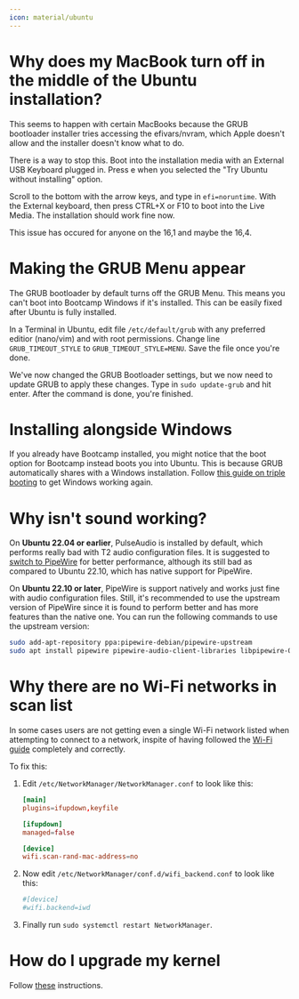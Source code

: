 ```yaml
---
icon: material/ubuntu
---
```


# Why does my MacBook turn off in the middle of the Ubuntu installation?

This seems to happen with certain MacBooks because the GRUB bootloader installer tries accessing the efivars/nvram, which Apple doesn't allow and the installer doesn't know what to do.

There is a way to stop this. Boot into the installation media with an External USB Keyboard plugged in. Press e when you selected the "Try Ubuntu without installing" option.

Scroll to the bottom with the arrow keys, and type in ``efi=noruntime``. With the External keyboard, then press CTRL+X or F10 to boot into the Live Media. The installation should work fine now.

This issue has occured for anyone on the 16,1 and maybe the 16,4.

# Making the GRUB Menu appear

The GRUB bootloader by default turns off the GRUB Menu. This means you can't boot into Bootcamp Windows if it's installed. This can be easily fixed after Ubuntu is fully installed.

In a Terminal in Ubuntu, edit file ``/etc/default/grub`` with any preferred editior (nano/vim) and with root permissions. Change line ``GRUB_TIMEOUT_STYLE`` to ``GRUB_TIMEOUT_STYLE=MENU``. Save the file once you're done.

We've now changed the GRUB Bootloader settings, but we now need to update GRUB to apply these changes. Type in ``sudo update-grub`` and hit enter. After the command is done, you're finished.

# Installing alongside Windows

If you already have Bootcamp installed, you might notice that the boot option for Bootcamp instead boots you into Ubuntu. This is because GRUB automatically shares with a Windows installation. Follow [this guide on triple booting](https://wiki.t2linux.org/guides/windows/#if-windows-is-installed-first) to get Windows working again.

# Why isn't sound working?

On **Ubuntu 22.04 or earlier**, PulseAudio is installed by default, which performs really bad with T2 audio configuration files. It is suggested to [switch to PipeWire](https://linuxconfig.org/how-to-install-pipewire-on-ubuntu-linux) for better performance, although its still bad as compared to Ubuntu 22.10, which has native support for PipeWire.

On **Ubuntu 22.10 or later**, PipeWire is support natively and works just fine with audio configuration files. Still, it's recommended to use the upstream version of PipeWire since it is found to perform better and has more features than the native one. You can run the following commands to use the upstream version:

```bash
sudo add-apt-repository ppa:pipewire-debian/pipewire-upstream
sudo apt install pipewire pipewire-audio-client-libraries libpipewire-0.3-modules libspa-0.2-{bluetooth,jack,modules} pipewire{,-{audio-client-libraries,pulse,bin,tests}}
```

# Why there are no Wi-Fi networks in scan list

In some cases users are not getting even a single Wi-Fi network listed when attempting to connect to a network, inspite of having followed the [Wi-Fi guide](https://wiki.t2linux.org/guides/wifi-bluetooth/) completely and correctly.

To fix this:

1. Edit `/etc/NetworkManager/NetworkManager.conf` to look like this:

    ```conf
    [main]
    plugins=ifupdown,keyfile

    [ifupdown]
    managed=false

    [device]
    wifi.scan-rand-mac-address=no
    ```

2. Now edit `/etc/NetworkManager/conf.d/wifi_backend.conf` to look like this:

    ```conf
    #[device]
    #wifi.backend=iwd
    ```

3. Finally run `sudo systemctl restart NetworkManager`.

# How do I upgrade my kernel

Follow [these](https://github.com/t2linux/T2-Debian-and-Ubuntu-Kernel?tab=readme-ov-file#using-the-apt-repo) instructions.
